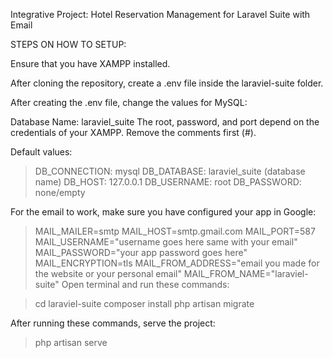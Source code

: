 Integrative Project: Hotel Reservation Management for Laravel Suite with Email

STEPS ON HOW TO SETUP:

Ensure that you have XAMPP installed.

After cloning the repository, create a .env file inside the laraviel-suite folder.

After creating the .env file, change the values for MySQL:

Database Name: laraviel_suite
The root, password, and port depend on the credentials of your XAMPP.
Remove the comments first (#).

Default values:
>DB_CONNECTION: mysql
>DB_DATABASE: laraviel_suite (database name)
>DB_HOST: 127.0.0.1
>DB_USERNAME: root
>DB_PASSWORD: none/empty

For the email to work, make sure you have configured your app in Google:
>MAIL_MAILER=smtp
>MAIL_HOST=smtp.gmail.com
>MAIL_PORT=587
>MAIL_USERNAME="username goes here same with your email"
>MAIL_PASSWORD="your app password goes here"
>MAIL_ENCRYPTION=tls
>MAIL_FROM_ADDRESS="email you made for the website or your personal email"
>MAIL_FROM_NAME="laraviel-suite"
>Open terminal and run these commands:

>cd laraviel-suite
>composer install
>php artisan migrate

After running these commands, serve the project:
>php artisan serve
